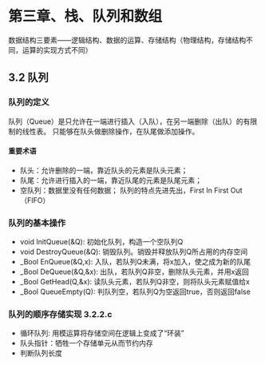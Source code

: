 # 第三章、栈、队列和数组 
数据结构三要素——逻辑结构、数据的运算、存储结构（物理结构，存储结构不同，运算的实现方式不同）
## 3.2 队列
### 队列的定义
队列（Queue）是只允许在一端进行插入（入队），在另一端删除（出队）的有限制的线性表。
只能够在队头做删除操作，在队尾做添加操作。
#### 重要术语
- 队头：允许删除的一端，靠近队头的元素是队头元素；
- 队尾：允许进行插入的一端，靠近队尾的元素是队尾元素；
- 空队列：数据里没有任何数据；
队列的特点先进先出，First In First Out（FIFO）
### 队列的基本操作
- void InitQueue(&Q): 初始化队列，构造一个空队列Q
- void DestroyQueue(&Q): 销毁队列。销毁并释放队列Q所占用的内存空间
- _Bool EnQueue(&Q,x): 入队，若队列Q未满，将x加入，使之成为新的队尾
- _Bool DeQueue(&Q,&x): 出队，若队列Q非空，删除队头元素，并用x返回
- _Bool GetHead(Q,&x): 读队头元素，若队列Q非空，则将队头元素赋值给x
- _Bool QueueEmpty(Q): 判队列空，若队列Q为空返回true，否则返回false
### 队列的顺序存储实现 3.2.2.c
- 循环队列: 用模运算将存储空间在逻辑上变成了“环装”
- 队头指针：牺牲一个存储单元从而节约内存
- 判断队列长度